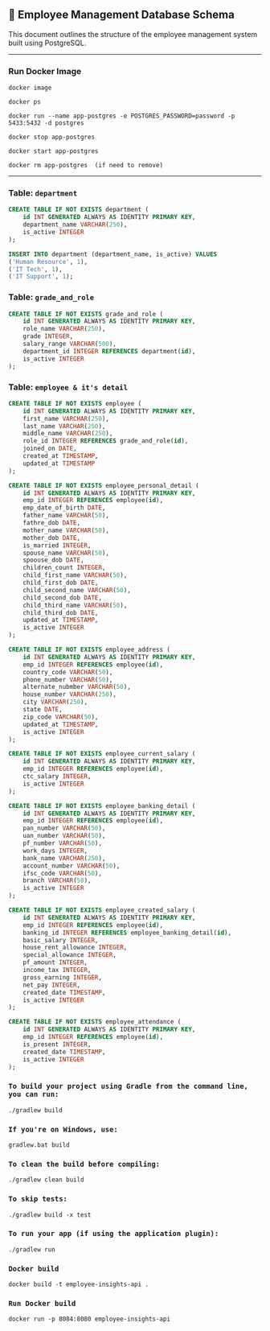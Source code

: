 ## 📘 Employee Management Database Schema

This document outlines the structure of the employee management system built using PostgreSQL.
***
### Run Docker Image
```jsunicoderegexp
docker image

```
```jsunicoderegexp
docker ps
```
```jsunicoderegexp
docker run --name app-postgres -e POSTGRES_PASSWORD=password -p 5433:5432 -d postgres
```
```jsunicoderegexp
docker stop app-postgres
```
```jsunicoderegexp
docker start app-postgres
```
```jsunicoderegexp
docker rm app-postgres  (if need to remove)
```
***



### Table: `department`

```sql
CREATE TABLE IF NOT EXISTS department (
    id INT GENERATED ALWAYS AS IDENTITY PRIMARY KEY,
    department_name VARCHAR(250),
    is_active INTEGER
);

INSERT INTO department (department_name, is_active) VALUES
('Human Resource', 1),
('IT Tech', 1),
('IT Support', 1);
```
### Table: `grade_and_role`

```sql
CREATE TABLE IF NOT EXISTS grade_and_role (
    id INT GENERATED ALWAYS AS IDENTITY PRIMARY KEY,
    role_name VARCHAR(250),
    grade INTEGER,
    salary_range VARCHAR(500),
    department_id INTEGER REFERENCES department(id),
    is_active INTEGER
);
```
### Table: `employee & it's detail`

```sql
CREATE TABLE IF NOT EXISTS employee (
    id INT GENERATED ALWAYS AS IDENTITY PRIMARY KEY,
    first_name VARCHAR(250),
    last_name VARCHAR(250),
    middle_name VARCHAR(250),
    role_id INTEGER REFERENCES grade_and_role(id),
    joined_on DATE,
    created_at TIMESTAMP,
    updated_at TIMESTAMP
);

CREATE TABLE IF NOT EXISTS employee_personal_detail (
    id INT GENERATED ALWAYS AS IDENTITY PRIMARY KEY,
    emp_id INTEGER REFERENCES employee(id),
    emp_date_of_birth DATE,
    father_name VARCHAR(50),
    fathre_dob DATE,
    mother_name VARCHAR(50),
    mother_dob DATE,
    is_married INTEGER,
    spouse_name VARCHAR(50),
    spoouse_dob DATE,
    children_count INTEGER,
    child_first_name VARCHAR(50),
    child_first_dob DATE,
    child_second_name VARCHAR(50),
    child_second_dob DATE,
    child_third_name VARCHAR(50),
    child_third_dob DATE,
    updated_at TIMESTAMP,
    is_active INTEGER
);

CREATE TABLE IF NOT EXISTS employee_address (
    id INT GENERATED ALWAYS AS IDENTITY PRIMARY KEY,
    emp_id INTEGER REFERENCES employee(id),
    country_code VARCHAR(50),
    phone_number VARCHAR(50),
    alternate_nubmber VARCHAR(50),
    house_number VARCHAR(250),
    city VARCHAR(250),
    state DATE,
    zip_code VARCHAR(50),
    updated_at TIMESTAMP,
    is_active INTEGER
);

CREATE TABLE IF NOT EXISTS employee_current_salary (
    id INT GENERATED ALWAYS AS IDENTITY PRIMARY KEY,
    emp_id INTEGER REFERENCES employee(id), 
    ctc_salary INTEGER,
    is_active INTEGER
);

CREATE TABLE IF NOT EXISTS employee_banking_detail (
    id INT GENERATED ALWAYS AS IDENTITY PRIMARY KEY,
    emp_id INTEGER REFERENCES employee(id), 
    pan_number VARCHAR(50),
    uan_number VARCHAR(50),
    pf_number VARCHAR(50),
    work_days INTEGER,
    bank_name VARCHAR(250),
    account_number VARCHAR(50),
    ifsc_code VARCHAR(50),
    branch VARCHAR(50),
    is_active INTEGER
);

CREATE TABLE IF NOT EXISTS employee_created_salary (
    id INT GENERATED ALWAYS AS IDENTITY PRIMARY KEY,
    emp_id INTEGER REFERENCES employee(id),
    banking_id INTEGER REFERENCES employee_banking_detail(id),
    basic_salary INTEGER,
    house_rent_allowance INTEGER,
    special_allowance INTEGER,
    pf_amount INTEGER,
    income_tax INTEGER,
    gross_earning INTEGER,
    net_pay INTEGER,
    created_date TIMESTAMP,
    is_active INTEGER
);

CREATE TABLE IF NOT EXISTS employee_attendance (
    id INT GENERATED ALWAYS AS IDENTITY PRIMARY KEY,
    emp_id INTEGER REFERENCES employee(id), 
    is_present INTEGER,
    created_date TIMESTAMP,
    is_active INTEGER
);

```


### `To build your project using Gradle from the command line, you can run:`
```jsunicoderegexp
./gradlew build
```
### `If you're on Windows, use:`
```jsunicoderegexp
gradlew.bat build
```
### `To clean the build before compiling:`
```jsunicoderegexp
./gradlew clean build
```
### `To skip tests:`
```jsunicoderegexp
./gradlew build -x test
```
### `To run your app (if using the application plugin):`
```jsunicoderegexp
./gradlew run
```

### `Docker build`
```jsunicoderegexp
docker build -t employee-insights-api .
```
### `Run Docker build`
```jsunicoderegexp
docker run -p 8084:8080 employee-insights-api
```